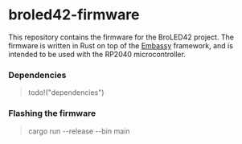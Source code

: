 # broled42-firmware

This repository contains the firmware for the BroLED42 project. The firmware is written in Rust on top of the [Embassy](https://github.com/embassy-rs/embassy) framework, and is intended to be used with the RP2040 microcontroller.

### Dependencies

> todo!("dependencies")

### Flashing the firmware

> cargo run --release --bin main